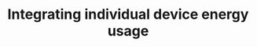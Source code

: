 ---
title: "Integrating individual device energy usage"
description: "Learn how to add information about individual device energy usage to Home Assistant home energy management."
---